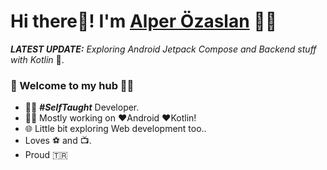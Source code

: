 # Hi there👋! I'm [Alper Özaslan](https://www.linkedin.com/in/alper-%C3%B6zaslan-6552a151/) 🙋‍♂️

_**LATEST UPDATE:**_ _Exploring Android Jetpack Compose and Backend stuff with Kotlin_ 🥽.

### 🎍 Welcome to my hub 👨‍💻

- 👨‍💻 ***#SelfTaught*** Developer.
- 👨‍💻 Mostly working on ❤️Android ❤️Kotlin!
- 🌐 Little bit exploring Web development too..
- Loves ⚽ and 📺.
- Proud 🇹🇷
